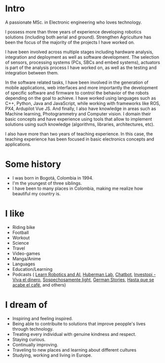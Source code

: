 # Intro

A passionate MSc. in Electronic engineering who loves technology.

I possess more than three years of experience developing robotics solutions (including both aerial and ground). Strengthen Agriculture has been the focus of the majority of the projects I have worked on. 

I have been involved across multiple stages including hardware analysis, integration and deployment as well as software development. The selection of sensors, processing systems (PCs, SBCs and embed systems), actuators is part of the analysis process I have worked on, as well as the testing and integration between them. 

In the software related tasks, I have been involved in the generation of mobile applications, web interfaces and more importantly the development of specific software and firmware to control the behavior of the robots depending on the goal to achieve. I have worked using languages such as C++, Python, Java and JavaScript, while working with frameworks like ROS, PX4, Ardupilot Vue JS. And finally, I also have knowledge in areas such as Machine learning, Photogrammetry and Computer vision. I domain their basic concepts and have experience using tools that allow to implement solutions using such knowledge (algorithms, libraries, architectures, etc). 

I also have more than two years of teaching experience. In this case, the teaching experience has been focused in basic electronics concepts and applications. 

# Some history

- I was born in Bogotá, Colombia in 1994.
- I'm the youngest of three siblings.
- I have been to many places in Colombia, making me realize how beautiful my country is.

# I like

- Riding bike
- Football
- Workout
- Science
- Travel
- Video-games
- Manga/Anime
- Languages
- Education/Learning
- Podcasts (
    [Learn Robotics and AI](https://open.spotify.com/show/6Zbd6rcn1rBohd4WyiH700?si=6b0cb5c92d6440cf),
    [Huberman Lab](https://open.spotify.com/show/79CkJF3UJTHFV8Dse3Oy0P?si=c63e9fdd375449fc),
    [Chatbot](https://open.spotify.com/show/6Zbd6rcn1rBohd4WyiH700?si=6b0cb5c92d6440cf),
    [Investopi - Viva el dinero](https://open.spotify.com/show/6Zbd6rcn1rBohd4WyiH700?si=6b0cb5c92d6440cf),
    [Sospechosamente light](https://open.spotify.com/show/1aYPBvV7AIilRkyORTD1X3?si=4ef2d6507ac04488),
    [German Stories](https://open.spotify.com/show/3LJ4M70EO7ngyF0fiFA2AW?si=622b042d35434236),
    [Hasta que se acabe el café](https://open.spotify.com/show/4HExQsI1E8cpbn5fSaTyvK?si=ece8bdf626354199),
     and others)

<!-- # Travel / Geography

- I am originally from Buffalo, New York. I have since lived in Palo Alto, Mountain View, San Francisco, Seattle, and New York City.
- I've been to approximately 50 countries, some of which I have forgotten, many of which I would like to revisit.
- In 2016, I visited Canada, Ethiopia, Austria, Germany, Belgium, Ireland, Northern Ireland, Italy, Romania, Sweden, Norway, Svalbard, Panama, Costa Rica, Uganda, Japan, and the UAE, mostly in that order.
- In 2017, I visited Canada, Japan, Denmark, Germany, Sweden, Estonia, Russia, the Netherlands, Belgium, the U.K., Spain, Iceland, France, Switzerland, Ethiopia, and Luxembourg.
- In 2018, I visited Canada, France, Italy, Israel, and the U.K.
- In 2019, I visited Canada, England, France, and Switzerland.
- In 2020, I traveled barely 20 blocks. I stayed in New York and remodeled an apartment.
- In 2021, I continued remodeling an apartment.
- In 2022, I switched jobs and visited the UK, France, Greece, Belgium, Luxembourg, Germany, and Kenya.
- In 2023, I visited France, the UK, Ireland, and Rwanda.
- I am an Oregon Trail II enthusiast. -->

<!-- # Fun facts

- I have a list of thousands of ideas, like creating matching bow ties for cats and humans.
- I almost always have a sketchbook with me and a [01 Sakura Pigma Micron Pen](https://www.sakuraofamerica.com/product/pigma-micron/).
- I can't locate every country on a map.
- I operate a [small angel fund](http://skepticalinvestments.biz/) with terrible returns.
- I break about 30 traffic laws on a skateboard or [bicycle](https://www.citibikenyc.com/) every single day.
- I stack-rank coffee shops, restaurants, and every dog I see in New York.
- I added this page because many people complained that my site was just my resume. -->

# I dream of

- Inspiring and feeling inspired.
- Being able to contribuite to solutions that improve peopple's lives through technology.
- Treating every individual with genuine kindness and respect.
- Staying curious.
- Continually improving.
- Traveling to new places and learning about different cultures
- Studying, working and living in Europe.


